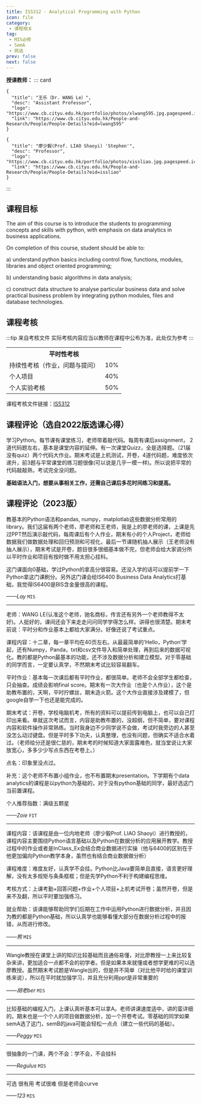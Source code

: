 ```yaml
---
title: IS5312 - Analytical Programming with Python
icon: file
category: 
 - 课程相关
tag:
 - MIS必修
 - SemA
 - 网选
prev: false
next: false
---
```


**授课教师：**
::: card

```card
{
  "title": "王乐（Dr. WANG Le）",
  "desc": "Assistant Professor",
  "logo": "https://www.cb.cityu.edu.hk/portfolio/photos/xlwang595.jpg.pagespeed.ic.eolVVK3H5V.webp",
  "link": "https://www.cb.cityu.edu.hk/People-and-Research/People/People-Details?eid=lwang595"
}
```

```card
{
  "title": "廖少毅(Prof. LIAO Shaoyi) 'Stephen'",
  "desc": "Professor",
  "logo": "https://www.cb.cityu.edu.hk/portfolio/photos/xissliao.jpg.pagespeed.ic.CBkgZMAcvR.webp",
  "link": "https://www.cb.cityu.edu.hk/People-and-Research/People/People-Details?eid=issliao"
}
```

:::

<!--more-->

## 课程目标

The aim of this course is to introduce the students to programming concepts and skills with python, with emphasis on data analytics in business applications.

On completion of this course, student should be able to:

a) understand python basics including control flow, functions, modules, libraries and object oriented programming;

b) understanding basic algorithms in data analysis;

c) construct data structure to analyse particular business data and solve practical business problem by integrating python modules, files and database technologies.

## 课程考核

:::tip 来自考核文件
实际考核内容应当以教师在课程中公布为准，此处仅为参考
:::
<table>
    <tr>
        <th colspan=2>
            平时性考核
        </th>
    </tr>
    <tr>
        <td>
            持续性考核（作业，问题与提问）
        </td>
        <td>
            10%
        </td>
    </tr>
    <tr>
        <td>
            个人项目
        </td>
        <td>
            40%
        </td>
    </tr>
    <tr>
        <td>
            个人实验考核
        </td>
        <td>
            50%
        </td>
    </tr>
</table>

课程考核文件链接：[IS5312](https://www.cityu.edu.hk/catalogue/pg/202324/course/IS5312.pdf)

## 课程评论（选自2022版选课心得）

学习Python。每节课有课堂练习，老师带着敲代码。每周有课后assignment， 2道代码题左右，基本是课堂内容的延伸。有一次课堂Quizz，全是选择题。（21届没有quiz）两个代码大作业。期末考试是上机测试，开卷，4道代码题，难度依次递升，前3题与平常课堂的练习题很像(可以说是几乎一模一样)。所以说把平常的代码敲敲熟，考试完全没问题。

**基础语法入门，想要从事相关工作，还需自己课后多花时间练习和提高。**

## 课程评论（2023版）

教基本的Python语法和pandas, numpy，matplotlab这些数据分析常用的library。我们这届有两个老师，廖老师和王老师，我是上的廖老师的课，上课是先过PPT然后演示敲代码，每周课后有个人作业，期末有小的个人Project，老师给数据我们做数据处理和回归预测和可视化，最后一节课随机抽人展示（王老师没有抽人展示），期末考试是开卷，题目很多很细基本做不完，但老师会给大家调分所以平时作业和项目有按时做不用太担心挂科。

这门课面向0基础，学过Python的拿高分很容易。还没入学的话可以提前学一下Python拿这门课刷分。另外这门课会给IS6400 Business Data Analytics打基础，我觉得IS6400是BIS含金量很高的课程。

_——Lay_ `MIS`

---

老师：WANG LE(认准这个老师，驰名商标，传言还有另外一个老师教得不太好)。人挺好的，课间还会下来走走问问同学学得怎么样。讲得也很清楚。期末考前说：平时分和作业基本上都给大家满分。好像还说了考试重点。

课程内容：十二章，每一章平均在40页左右。从最最简单的‘Hello，Python’学起，还有Numpy，Panda，txt和csv文件导入和简单处理，再到后来的数据可视化。教的都是Python最基本的功能，还不涉及数据分析和建立模型。对于零基础的同学而言，一定要认真学，不然期末考试比较容易翻车。

平时作业：基本每一次课后都有平时作业，都很简单。老师不会全部学生都检查，只会抽查。成绩会影响final score。期末有一次大作业（也是个人作业），这个是助教布置的，天啊，平时拧螺丝，期末造火箭。这个大作业直接涉及建模了，但google自学一下也还是能完成的。

期末考试：开卷，学校电脑机考，所有的资料可以提前传到电脑上，也可以自己打印出来看。单就这次考试而言，内容是助教布置的，没超纲，但不简单，要对课程内容和软件操作非常熟练。当时我身边不少同学说不会做，考试时我旁边的人甚至没怎么动过键盘。但是平时多下功夫，认真整理，也没有问题，但确实不适合水着过。（老师给分还是很仁慈的，期末考的时候知道大家面露难色，就当堂说让大家放宽心，多多少少写点东西在考卷上。）

点名：印象里没点过。

补充：这个老师不布置小组作业，也不布置期末presentation。下学期有个data analytics的课程是以python为基础的，对于没有python基础的同学，最好选这门当前置课程。

个人推荐指数：满级五颗星

_——Zoie_ `FIT`

---

课程内容：该课程是由一位内地老师（廖少毅Prof. LIAO Shaoyi）进行教授的，课程内容主要围绕Python语言基础以及Python在数据分析的应用展开教学。教授过程中的作业或者是InClass_Ex会结合商业数据进行实操（他与6400的区别在于他更加偏向Python教学本身，虽然也有结合商业数据做分析）

课程难度：难度友好，认真学不会挂。Python比Java要简单且直接，语言更好理解，没有太多规矩与条条框框；但是先学Python不利于构建编程思维。

考核方式：上课考勤+回答问题+作业+个人项目+上机考试开卷；虽然开卷，但是来不及翻，所以平时要加强练习。

就业帮助：该课能够帮助同学们后期在工作中运用Python进行数据分析，并且因为教的都是Python基础，所以认真学也能够看懂大部分在数据分析过程中的报错，从而进行修改。

_——熊_ `MIS`

---

Wangle教授在课堂上讲的知识比较基础而且通俗易懂，对比廖教授一上来比较复杂来讲，更加适合一点都不会的初学者。但是如果本来就懂或者想学更难的可以选廖教授。虽然期末考试题是Wangle出的，但是并不简单（对比他平时给的课堂训练来说），所以在平时就加强学习，并且充分利用ppt是非常重要的

_——胡老ber_ `MIS`

---

比较基础的编程入门，上课认真听基本可以拿A。老师讲课速度适中，讲的蛮详细的。期末也是一个个人的项目做数据分析，加一个开卷考试。零基础的同学如果semA选了这门，semB的java可能会轻松一点点（建立一些代码的基础）。

_——Peggy_ `MIS`

---

很抽象的一门课，两个不会：学不会，不会挂科

_——Regulus_ `MIS`

---

可选 很有用 考试很难 但是老师会curve

_——123_ `MIS`
